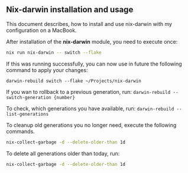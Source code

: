 ## Nix-darwin installation and usage

This document describes, how to install and use nix-darwin with my configuration on a MacBook.

After installation of the **nix-darwin** module, you need to execute once:

```bash
nix run nix-darwin -- switch --flake
```

If this was running successfully, you can now use in future the following command to apply your changes:

```
darwin-rebuild switch --flake ~/Projects/nix-darwin
```

If you wan to rollback to a previous generation, run: `darwin-rebuild --switch-generation {number}`

To check, which generations you have available, run: `darwin-rebuild --list-generations`

To cleanup old generations you no longer need, execute the following commands.

```bash
nix-collect-garbage -d --delete-older-than 1d
```

To delete all generations older than today, run:

```bash
nix-collect-garbage -d --delete-older-than 1d
```
